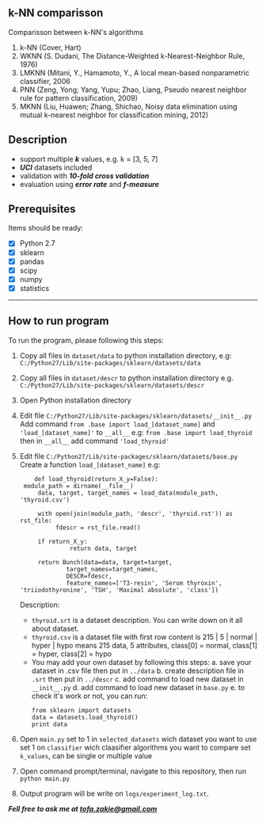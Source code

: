 
## k-NN comparisson

Comparisson between k-NN's algorithms
1. k-NN (Cover, Hart)
2. WKNN (S. Dudani, The Distance-Weighted k-Nearest-Neighbor Rule, 1976)
3. LMKNN (Mitani, Y., Hamamoto, Y., A local mean-based nonparametric classifier, 2006
4. PNN (Zeng, Yong; Yang, Yupu; Zhao, Liang, Pseudo nearest neighbor rule for pattern classification, 2009)
5. MKNN (Liu, Huawen; Zhang, Shichao, Noisy data elimination using mutual k-nearest neighbor for classification mining, 2012)

## Description

- support multiple ***k*** values, e.g. k = [3, 5, 7]
- ***UCI*** datasets included
- validation with ***10-fold cross validation***
- evaluation using ***error rate*** and ***f-measure***

## Prerequisites

Items should be ready:
- [x] Python 2.7
- [x] sklearn
- [x] pandas
- [x] scipy
- [x] numpy
- [x] statistics

---

## How to run program
To run the program, please following this steps:
1. Copy all files in `dataset/data` to python installation directory, e.g: `C:/Python27/Lib/site-packages/sklearn/datasets/data`
2. Copy all files in `dataset/descr` to python installation directory e.g.  `C:/Python27/Lib/site-packages/sklearn/datasets/descr`
3. Open Python installation directory
4. Edit file `C:/Python27/Lib/site-packages/sklearn/datasets/__init__.py`
   Add command
   `from .base import load_[dataset_name]` and
   `'load_[dataset_name]'` to `__all__`
	e.g:
	`from .base import load_thyroid`
	then in `__all__` add command `'load_thyroid'`
	
5. Edit file `C:/Python27/Lib/site-packages/sklearn/datasets/base.py`
   Create a function `load_[dataset_name]`
   e.g:
   ```
	   def load_thyroid(return_X_y=False):
   	module_path = dirname(__file__)
    	data, target, target_names = load_data(module_path, 'thyroid.csv')

    	with open(join(module_path, 'descr', 'thyroid.rst')) as rst_file:
		     fdescr = rst_file.read()

    	if return_X_y:
        	     return data, target

    	return Bunch(data=data, target=target,
                target_names=target_names,
                DESCR=fdescr,
                feature_names=['T3-resin', 'Serum thyroxin', 'triiodothyronine', 'TSH', 'Maximal absolute', 'class'])
	```		
			
	Description:
	- `thyroid.srt` is a dataset description. You can write down on it all about dataset.
	- `thyroid.csv` is a dataset file with first row content is
	  215 | 5 | normal | hyper | hypo means 215 data, 5 attributes, class[0] = normal, class[1] = hyper, class[2] = hypo
	- You may add your own dataset by following this steps:
	  a. save your dataset in .csv file then put in `../data`
	  b. create description file in `.srt` then put in `../descr`
	  c. add command to load new dataset in `__init__.py`
	  d. add command to load new dataset in `base.py`
	  e. to check it's work or not, you can run:
	  ```
	  from sklearn import datasets
	  data = datasets.load_thyroid()
	  print data
		```
6. Open `main.py` 
   set to 1 in `selected_datasets` wich dataset you want to use
   set 1 on `classifier` wich claasifier algorithms you want to compare
   set `k_values`, can be single or multiple value
7. Open command prompt/terminal, navigate to this repository, then run
`python main.py`
8. Output program will be write on `logs/experiment_log.txt`. 

***Fell free to ask me at tofa.zakie@gmail.com*** 
	
	
